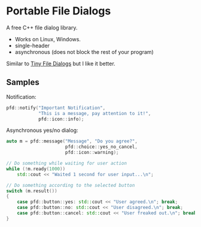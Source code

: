 # Portable File Dialogs

A free C++ file dialog library.

  * Works on Linux, Windows.
  * single-header
  * asynchronous (does not block the rest of your program)

Similar to [Tiny File Dialogs](https://sourceforge.net/projects/tinyfiledialogs/) but I like it better.

## Samples

Notification:

```cpp
pfd::notify("Important Notification",
            "This is a message, pay attention to it!",
            pfd::icon::info);
```

Asynchronous yes/no dialog:

```cpp
auto m = pfd::message("Message", "Do you agree?",
                      pfd::choice::yes_no_cancel,
                      pfd::icon::warning);

// Do something while waiting for user action
while (!m.ready(1000))
    std::cout << "Waited 1 second for user input...\n";

// Do something according to the selected button
switch (m.result())
{
    case pfd::button::yes: std::cout << "User agreed.\n"; break;
    case pfd::button::no: std::cout << "User disagreed.\n"; break;
    case pfd::button::cancel: std::cout << "User freaked out.\n"; break;
}
```

